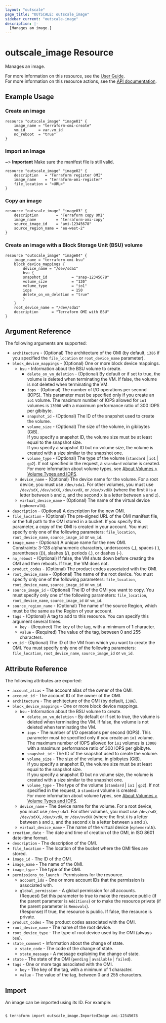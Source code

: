 ```yaml
---
layout: "outscale"
page_title: "OUTSCALE: outscale_image"
sidebar_current: "outscale-image"
description: |-
  [Manages an image.]
---
```


# outscale_image Resource

Manages an image.

For more information on this resource, see the [User Guide](https://docs.outscale.com/en/userguide/About-OMIs.html).  
For more information on this resource actions, see the [API documentation](https://docs.outscale.com/api#3ds-outscale-api-image).

## Example Usage

### Create an image

```hcl
resource "outscale_image" "image01" {
    image_name = "terraform-omi-create"
    vm_id      = var.vm_id
    no_reboot  = "true"
}
```

### Import an image
~> **Important** Make sure the manifest file is still valid.

```hcl
resource "outscale_image" "image02" {
    description   = "Terraform register OMI"
    image_name    = "terraform-omi-register"
    file_location = "<URL>"
}
```

### Copy an image

```hcl
resource "outscale_image" "image03" {
    description        = "Terraform copy OMI"
    image_name         = "terraform-omi-copy"
    source_image_id    = "ami-12345678"
    source_region_name = "eu-west-2"
}
```

### Create an image with a Block Storage Unit (BSU) volume

```hcl
resource "outscale_image" "image04" {
    image_name = "terraform-omi-bsu"
    block_device_mappings {
        device_name = "/dev/sda1" 
        bsu {
        snapshot_id           = "snap-12345678"
        volume_size           = "120"
        volume_type           = "io1"
        iops                  = 150
        delete_on_vm_deletion = "true"
        }
    }
    root_device_name = "/dev/sda1"
    description      = "Terraform OMI with BSU"
}
```

## Argument Reference

The following arguments are supported:

* `architecture` - (Optional) The architecture of the OMI (by default, `i386` if you specified the `file_location` or `root_device_name` parameter).
* `block_device_mappings` - (Optional) One or more block device mappings.
    * `bsu` - Information about the BSU volume to create.
        * `delete_on_vm_deletion` - (Optional) By default or if set to true, the volume is deleted when terminating the VM. If false, the volume is not deleted when terminating the VM.
        * `iops` - (Optional) The number of I/O operations per second (IOPS). This parameter must be specified only if you create an `io1` volume. The maximum number of IOPS allowed for `io1` volumes is `13000` with a maximum performance ratio of 300 IOPS per gibibyte.
        * `snapshot_id` - (Optional) The ID of the snapshot used to create the volume.
        * `volume_size` - (Optional) The size of the volume, in gibibytes (GiB).<br />
If you specify a snapshot ID, the volume size must be at least equal to the snapshot size.<br />
If you specify a snapshot ID but no volume size, the volume is created with a size similar to the snapshot one.
        * `volume_type` - (Optional) The type of the volume (`standard` \| `io1` \| `gp2`). If not specified in the request, a `standard` volume is created.<br />
For more information about volume types, see [About Volumes > Volume Types and IOPS](https://docs.outscale.com/en/userguide/About-Volumes.html#_volume_types_and_iops).
    * `device_name` - (Optional) The device name for the volume. For a root device, you must use `/dev/sda1`. For other volumes, you must use `/dev/sdX`, `/dev/sdXX`, `/dev/xvdX`, or `/dev/xvdXX` (where the first `X` is a letter between `b` and `z`, and the second `X` is a letter between `a` and `z`).
    * `virtual_device_name` - (Optional) The name of the virtual device (`ephemeralN`).
* `description` - (Optional) A description for the new OMI.
* `file_location` - (Optional) The pre-signed URL of the OMI manifest file, or the full path to the OMI stored in a bucket. If you specify this parameter, a copy of the OMI is created in your account. You must specify only one of the following parameters: `file_location`, `root_device_name`, `source_image_id` or `vm_id`.
* `image_name` - (Optional) A unique name for the new OMI.<br />
Constraints: 3-128 alphanumeric characters, underscores (_), spaces ( ), parentheses (()), slashes (/), periods (.), or dashes (-).
* `no_reboot` - (Optional) If false, the VM shuts down before creating the OMI and then reboots. If true, the VM does not.
* `product_codes` - (Optional) The product codes associated with the OMI.
* `root_device_name` - (Optional) The name of the root device. You must specify only one of the following parameters: `file_location`, `root_device_name`, `source_image_id` or `vm_id`.
* `source_image_id` - (Optional) The ID of the OMI you want to copy. You must specify only one of the following parameters: `file_location`, `root_device_name`, `source_image_id` or `vm_id`.
* `source_region_name` - (Optional) The name of the source Region, which must be the same as the Region of your account.
* `tags` - (Optional) A tag to add to this resource. You can specify this argument several times.
    * `key` - (Required) The key of the tag, with a minimum of 1 character.
    * `value` - (Required) The value of the tag, between 0 and 255 characters.
* `vm_id` - (Optional) The ID of the VM from which you want to create the OMI. You must specify only one of the following parameters: `file_location`, `root_device_name`, `source_image_id` or `vm_id`.

## Attribute Reference

The following attributes are exported:

* `account_alias` - The account alias of the owner of the OMI.
* `account_id` - The account ID of the owner of the OMI.
* `architecture` - The architecture of the OMI (by default, `i386`).
* `block_device_mappings` - One or more block device mappings.
    * `bsu` - Information about the BSU volume to create.
        * `delete_on_vm_deletion` - By default or if set to true, the volume is deleted when terminating the VM. If false, the volume is not deleted when terminating the VM.
        * `iops` - The number of I/O operations per second (IOPS). This parameter must be specified only if you create an `io1` volume. The maximum number of IOPS allowed for `io1` volumes is `13000` with a maximum performance ratio of 300 IOPS per gibibyte.
        * `snapshot_id` - The ID of the snapshot used to create the volume.
        * `volume_size` - The size of the volume, in gibibytes (GiB).<br />
If you specify a snapshot ID, the volume size must be at least equal to the snapshot size.<br />
If you specify a snapshot ID but no volume size, the volume is created with a size similar to the snapshot one.
        * `volume_type` - The type of the volume (`standard` \| `io1` \| `gp2`). If not specified in the request, a `standard` volume is created.<br />
For more information about volume types, see [About Volumes > Volume Types and IOPS](https://docs.outscale.com/en/userguide/About-Volumes.html#_volume_types_and_iops).
    * `device_name` - The device name for the volume. For a root device, you must use `/dev/sda1`. For other volumes, you must use `/dev/sdX`, `/dev/sdXX`, `/dev/xvdX`, or `/dev/xvdXX` (where the first `X` is a letter between `b` and `z`, and the second `X` is a letter between `a` and `z`).
    * `virtual_device_name` - The name of the virtual device (`ephemeralN`).
* `creation_date` - The date and time of creation of the OMI, in ISO 8601 date-time format.
* `description` - The description of the OMI.
* `file_location` - The location of the bucket where the OMI files are stored.
* `image_id` - The ID of the OMI.
* `image_name` - The name of the OMI.
* `image_type` - The type of the OMI.
* `permissions_to_launch` - Permissions for the resource.
    * `account_ids` - One or more account IDs that the permission is associated with.
    * `global_permission` - A global permission for all accounts.<br />
(Request) Set this parameter to true to make the resource public (if the parent parameter is `Additions`) or to make the resource private (if the parent parameter is `Removals`).<br />
(Response) If true, the resource is public. If false, the resource is private.
* `product_codes` - The product codes associated with the OMI.
* `root_device_name` - The name of the root device.
* `root_device_type` - The type of root device used by the OMI (always `bsu`).
* `state_comment` - Information about the change of state.
    * `state_code` - The code of the change of state.
    * `state_message` - A message explaining the change of state.
* `state` - The state of the OMI (`pending` \| `available` \| `failed`).
* `tags` - One or more tags associated with the OMI.
    * `key` - The key of the tag, with a minimum of 1 character.
    * `value` - The value of the tag, between 0 and 255 characters.

## Import

An image can be imported using its ID. For example:

```console

$ terraform import outscale_image.ImportedImage ami-12345678

```
